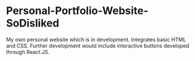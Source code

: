 # Personal-Portfolio-Website-SoDisliked
My own personal website which is in development. Integrates basic HTML and CSS. Further development would include interactive buttons developed through React.JS. 
